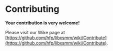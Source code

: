 # Contributing

**Your contribution is very welcome!**

Please visit our Wike page at [https://github.com/hfp/libxsmm/wiki/Contribute](https://github.com/hfp/libxsmm/wiki/Contribute).
